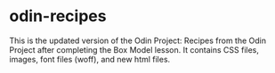 # odin-recipes
This is the updated version of the Odin Project: Recipes from the Odin Project after completing the Box Model lesson. It contains CSS files, images, font files (woff), and new html files.
